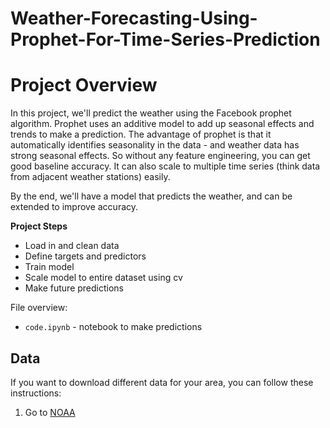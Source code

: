 # Weather-Forecasting-Using-Prophet-For-Time-Series-Prediction
# Project Overview

In this project, we'll predict the weather using the Facebook prophet algorithm.  Prophet uses an additive model to add up seasonal effects and trends to make a prediction.  The advantage of prophet is that it automatically identifies seasonality in the data - and weather data has strong seasonal effects.  So without any feature engineering, you can get good baseline accuracy.  It can also scale to multiple time series (think data from adjacent weather stations) easily.

By the end, we'll have a model that predicts the weather, and can be extended to improve accuracy.

**Project Steps**
* Load in and clean data
* Define targets and predictors
* Train model
* Scale model to entire dataset using cv
* Make future predictions

File overview:

* `code.ipynb` - notebook to make predictions

## Data

If you want to download different data for your area, you can follow these instructions:

1. Go to [NOAA](https://www.ncdc.noaa.gov/cdo-web/search)

